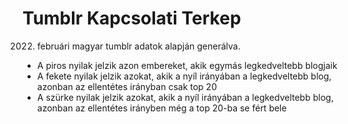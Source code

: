 Tumblr Kapcsolati Terkep
========================

2022. februári magyar tumblr adatok alapján generálva.

* A piros nyilak jelzik azon embereket, akik egymás legkedveltebb blogjaik
* A fekete nyilak jelzik azokat, akik a nyíl irányában a legkedveltebb blog, azonban az ellentétes irányban csak top 20
* A szürke nyilak jelzik azokat, akik a nyíl irányában a legkedveltebb blog, azonban az ellentétes irányben még a top 20-ba se fért bele

